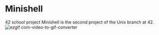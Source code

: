 # Minishell

42 school project
Minishell is the second project of the Unix branch at 42.
![ezgif com-video-to-gif-converter](https://github.com/astrolil0/Minishell/assets/113148482/bcd46ffd-f62b-447e-ba2c-efd09b38e24f)
